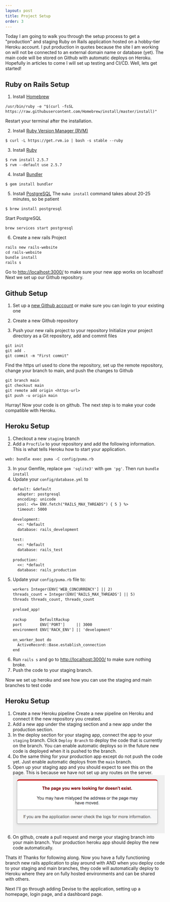 ```yaml
---
layout: post
title: Project Setup
order: 3
---
```


Today I am going to walk you through the setup process to get a "production" and staging Ruby on Rails application hosted on a hobby-tier Heroku account. I put production in quotes because the site I am working on will not be connected to an external domain name or database (yet). The main code will be stored on Github with automatic deploys on Heroku. Hopefully in articles to come I will set up testing and CI/CD. Well, lets get started!

## Ruby on Rails Setup
1. Install [Homebrew](https://brew.sh/)
```
/usr/bin/ruby -e "$(curl -fsSL https://raw.githubusercontent.com/Homebrew/install/master/install)"
```
Restart your terminal after the installation.

2. Install [Ruby Version Manager (RVM)](https://rvm.io/rvm/install/)
```
$ curl -L https://get.rvm.io | bash -s stable --ruby
```

3. Install [Ruby](https://www.ruby-lang.org)
```
$ rvm install 2.5.7
$ rvm --default use 2.5.7
```

4. Install [Bundler](https://bundler.io/)
```
$ gem install bundler
```

5. Install [PostgreSQL](https://www.postgresql.org/)
The `make install` command takes about 20-25 minutes, so be patient
```
$ brew install postgresql
```
Start PostgreSQL
```
brew services start postgresql
```

6. Create a new rails Project
```
rails new rails-website
cd rails-website
bundle install
rails s
```

Go to [http://localhost:3000/](http://localhost:3000/) to make sure your new app works on localhost! Next we set up our Github repository.

## Github Setup
1. Set up a [new Github account](https://github.com/join) or make sure you can login to your existing one

2. Create a new Github repository

3. Push your new rails project to your repository
Initialize your project directory as a Git repository, add and commit files
```
git init
git add .
git commit -m "First commit"
```
Find the https url used to clone the repository, set up the remote repository, change your branch to main, and push the changes to Github
```
git branch main
git checkout main
git remote add origin <https-url>
git push -u origin main
```

Hurray! Now your code is on github. The next step is to make your code compatible with Heroku.

## Heroku Setup
1. Checkout a new `staging` branch
2. Add a `Procfile` to your repository and add the following information. This is what tells Heroku how to start your application.
  ```
  web: bundle exec puma -C config/puma.rb
  ```
3. In your Gemfile, replace `gem 'sqlite3'` with `gem 'pg'`. Then run `bundle install`
4. Update your `config/database.yml` to
    ```
    default: &default
      adapter: postgresql
      encoding: unicode
      pool: <%= ENV.fetch("RAILS_MAX_THREADS") { 5 } %>
      timeout: 5000

    development:
      <<: *default
      database: rails_development

    test:
      <<: *default
      database: rails_test

    production:
      <<: *default
      database: rails_production
    ```
5. Update your `config/puma.rb` file to:
    ```
    workers Integer(ENV['WEB_CONCURRENCY'] || 2)
    threads_count = Integer(ENV['RAILS_MAX_THREADS'] || 5)
    threads threads_count, threads_count

    preload_app!

    rackup      DefaultRackup
    port        ENV['PORT']     || 3000
    environment ENV['RACK_ENV'] || 'development'

    on_worker_boot do
      ActiveRecord::Base.establish_connection
    end
    ```
6. Run `rails s` and go to [http://localhost:3000/](http://localhost:3000/) to make sure nothing broke.
7. Push the code to your staging branch.

Now we set up heroku and see how you can use the staging and main branches to test code

## Heroku Setup
1. Create a new Heroku pipeline
Create a new pipeline on Heroku and connect it the new repository you created.
2. Add a new app under the staging section and a new app under the production section.
3. In the deploy section for your staging app, connect the app to your `staging` branch. Click `Deploy Branch` to deploy the code that is currently on the branch. You can enable automatic deploys so in the future new code is deployed when it is pushed to the branch.
4. Do the same thing for your production app except do not push the code yet. Just enable automatic deploys from the `main` branch.
6. Open up your staging app and you should expect to see this on the page. This is because we have not set up any routes on the server.
![Page does not exist](/images/dne.png)
7. On github, create a pull request and merge your staging branch into your main branch. Your production heroku app should deploy the new code automatically.

Thats it! Thanks for following along. Now you have a fully functioning branch new rails application to play around with AND when you deploy code to your staging and main branches, they code will automatically deploy to Heroku where they are on fully hosted environments and can be shared with others.

Next I'll go through adding Devise to the application, setting up a homepage, login page, and a dashboard page.
